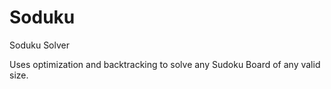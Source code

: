 # Soduku
Soduku Solver

Uses optimization and backtracking to solve any Sudoku Board of any valid size. 
